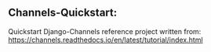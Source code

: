 ## Channels-Quickstart:
Quickstart Django-Channels reference project written from: https://channels.readthedocs.io/en/latest/tutorial/index.html
